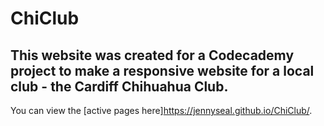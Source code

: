 # ChiClub

## This website was created for a Codecademy project to make a responsive website for a local club - the Cardiff Chihuahua Club.

You can view the [active pages here]https://jennyseal.github.io/ChiClub/.
